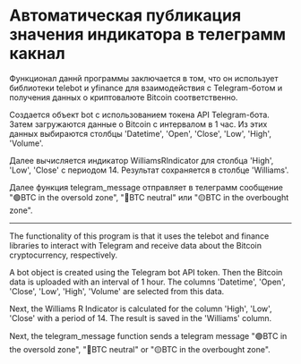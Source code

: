 # Автоматическая публикация значения индикатора в телеграмм какнал

Функционал даннй программы заключается в том, что он использует библиотеки telebot и yfinance для взаимодействия с Telegram-ботом и получения данных о криптовалюте Bitcoin соответственно.

Создается объект bot с использованием токена API Telegram-бота. Затем загружаются данные о Bitcoin с интервалом в 1 час. Из этих данных выбираются столбцы 'Datetime', 'Open', 'Close', 'Low', 'High', 'Volume'.

Далее вычисляется индикатор WilliamsRIndicator для столбца 'High', 'Low', 'Close' с периодом 14. Результат сохраняется в столбце 'Williams'.

Далее функция telegram_message отправляет в телеграмм сообщение 
"🟢BTC in the oversold zone", "🔵BTC neutral" или "🟡BTC in the overbought zone". 

***

The functionality of this program is that it uses the telebot and finance libraries to interact with Telegram and receive data about the Bitcoin cryptocurrency, respectively.

A bot object is created using the Telegram bot API token. Then the Bitcoin data is uploaded with an interval of 1 hour. The columns 'Datetime', 'Open', 'Close', 'Low', 'High', 'Volume' are selected from this data.

Next, the Williams R Indicator is calculated for the column 'High', 'Low', 'Close' with a period of 14. The result is saved in the 'Williams' column.

Next, the telegram_message function sends a telegram message
"🟢BTC in the oversold zone", "🔵BTC neutral" or "🟡BTC in the overbought zone".